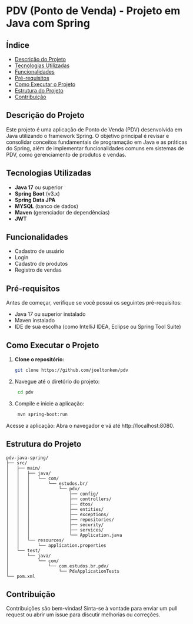 # PDV (Ponto de Venda) - Projeto em Java com Spring

## Índice

- [Descrição do Projeto](#descrição-do-projeto)
- [Tecnologias Utilizadas](#tecnologias-utilizadas)
- [Funcionalidades](#funcionalidades)
- [Pré-requisitos](#pré-requisitos)
- [Como Executar o Projeto](#como-executar-o-projeto)
- [Estrutura do Projeto](#estrutura-do-projeto)
- [Contribuição](#contribuição)

## Descrição do Projeto

Este projeto é uma aplicação de Ponto de Venda (PDV) desenvolvida em Java utilizando o framework Spring. O objetivo principal é revisar e consolidar conceitos fundamentais de programação em Java e as práticas do Spring, além de implementar funcionalidades comuns em sistemas de PDV, como gerenciamento de produtos e vendas.

## Tecnologias Utilizadas

- **Java 17** ou superior
- **Spring Boot** (v3.x)
- **Spring Data JPA**
- **MYSQL** (banco de dados)
- **Maven** (gerenciador de dependências)
- **JWT** 

## Funcionalidades

- Cadastro de usuário
- Login
- Cadastro de produtos
- Registro de vendas

## Pré-requisitos

Antes de começar, verifique se você possui os seguintes pré-requisitos:

- Java 17 ou superior instalado
- Maven instalado
- IDE de sua escolha (como IntelliJ IDEA, Eclipse ou Spring Tool Suite)

## Como Executar o Projeto

1. **Clone o repositório:**
   ```bash
   git clone https://github.com/joeltonken/pdv
   ```
2. Navegue até o diretório do projeto:

   ```bash
    cd pdv
   ```
   
3. Compile e inicie a aplicação:

   ```bash
    mvn spring-boot:run
   ```
   
Acesse a aplicação: Abra o navegador e vá até http://localhost:8080.

## Estrutura do Projeto

```
pdv-java-spring/
├── src/
│   ├── main/
│   │   ├── java/
│   │   │   └── com/
│   │   │       └── estudos.br/
│   │   │           └── pdv/
│   │   │               ├── config/
│   │   │               ├── controllers/
│   │   │               ├── dtos/
│   │   │               ├── entities/
│   │   │               ├── exceptions/
│   │   │               ├── repositories/
│   │   │               ├── security/
│   │   │               ├── services/
│   │   │               └── Application.java
│   │   └── resources/
│   │       └── application.properties
│   └── test/
│       └── java/
│           └── com/
│               └── com.estudos.br.pdv/
│                   └── PdvApplicationTests
└── pom.xml
```

## Contribuição

Contribuições são bem-vindas! Sinta-se à vontade para enviar um pull request ou abrir um issue para discutir melhorias ou correções.
